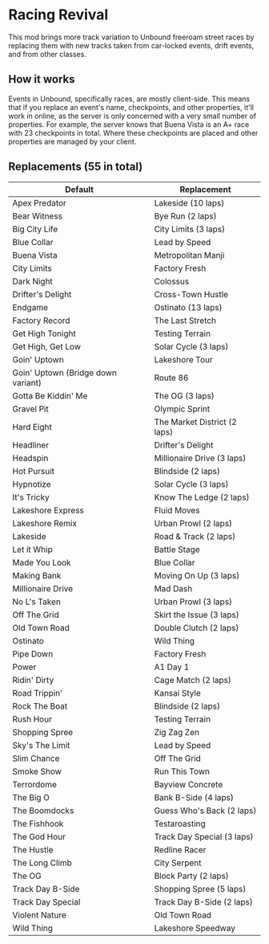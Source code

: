 # Racing Revival

This mod brings more track variation to Unbound freeroam street races by
replacing them with new tracks taken from car-locked events, drift events, and
from other classes.

## How it works

Events in Unbound, specifically races, are mostly client-side. This means that
if you replace an event's name, checkpoints, and other properties, it'll work in
online, as the server is only concerned with a very small number of properties.
For example, the server knows that Buena Vista is an A+ race with 23 checkpoints
in total. Where these checkpoints are placed and other properties are managed by
your client.

## Replacements (55 in total)

| Default                            | Replacement                  |
| ---------------------------------- | ---------------------------- |
| Apex Predator                      | Lakeside (10 laps)           |
| Bear Witness                       | Bye Run (2 laps)             |
| Big City Life                      | City Limits (3 laps)         |
| Blue Collar                        | Lead by Speed                |
| Buena Vista                        | Metropolitan Manji           |
| City Limits                        | Factory Fresh                |
| Dark Night                         | Colossus                     |
| Drifter's Delight                  | Cross-Town Hustle            |
| Endgame                            | Ostinato (13 laps)           |
| Factory Record                     | The Last Stretch             |
| Get High Tonight                   | Testing Terrain              |
| Get High, Get Low                  | Solar Cycle (3 laps)         |
| Goin' Uptown                       | Lakeshore Tour               |
| Goin' Uptown (Bridge down variant) | Route 86                     |
| Gotta Be Kiddin' Me                | The OG (3 laps)              |
| Gravel Pit                         | Olympic Sprint               |
| Hard Eight                         | The Market District (2 laps) |
| Headliner                          | Drifter's Delight            |
| Headspin                           | Millionaire Drive (3 laps)   |
| Hot Pursuit                        | Blindside (2 laps)           |
| Hypnotize                          | Solar Cycle (3 laps)         |
| It's Tricky                        | Know The Ledge (2 laps)      |
| Lakeshore Express                  | Fluid Moves                  |
| Lakeshore Remix                    | Urban Prowl (2 laps)         |
| Lakeside                           | Road & Track (2 laps)        |
| Let it Whip                        | Battle Stage                 |
| Made You Look                      | Blue Collar                  |
| Making Bank                        | Moving On Up (3 laps)        |
| Millionaire Drive                  | Mad Dash                     |
| No L's Taken                       | Urban Prowl (3 laps)         |
| Off The Grid                       | Skirt the Issue (3 laps)     |
| Old Town Road                      | Double Clutch (2 laps)       |
| Ostinato                           | Wild Thing                   |
| Pipe Down                          | Factory Fresh                |
| Power                              | A1 Day 1                     |
| Ridin' Dirty                       | Cage Match (2 laps)          |
| Road Trippin'                      | Kansai Style                 |
| Rock The Boat                      | Blindside (2 laps)           |
| Rush Hour                          | Testing Terrain              |
| Shopping Spree                     | Zig Zag Zen                  |
| Sky's The Limit                    | Lead by Speed                |
| Slim Chance                        | Off The Grid                 |
| Smoke Show                         | Run This Town                |
| Terrordome                         | Bayview Concrete             |
| The Big O                          | Bank B-Side (4 laps)         |
| The Boomdocks                      | Guess Who's Back (2 laps)    |
| The Fishhook                       | Testaroasting                |
| The God Hour                       | Track Day Special (3 laps)   |
| The Hustle                         | Redline Racer                |
| The Long Climb                     | City Serpent                 |
| The OG                             | Block Party (2 laps)         |
| Track Day B-Side                   | Shopping Spree (5 laps)      |
| Track Day Special                  | Track Day B-Side (2 laps)    |
| Violent Nature                     | Old Town Road                |
| Wild Thing                         | Lakeshore Speedway           |
